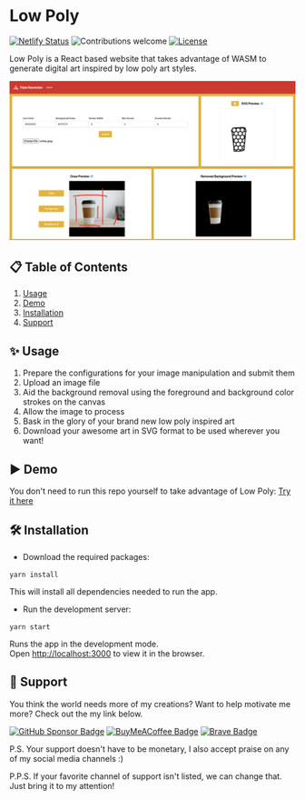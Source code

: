 # Low Poly 

[![Netlify Status](https://api.netlify.com/api/v1/badges/2db16f75-0702-4942-8c48-01bf1acc9d8b/deploy-status)](https://app.netlify.com/sites/low-poly/deploys)
![Contributions welcome](https://img.shields.io/badge/contributions-welcome-orange.svg)
[![License](https://img.shields.io/badge/license-MIT-blue.svg)](https://opensource.org/licenses/MIT)

Low Poly is a React based website that takes advantage of WASM to generate digital art inspired by low poly art styles.

![Low Poly snapshot](public/readme/website_snapshot.png)

## 📋 Table of Contents
1. [Usage](#Usage)
2. [Demo](#Demo)
3. [Installation](#Installation)
4. [Support](#Support)

## ✨ Usage
1. Prepare the configurations for your image manipulation and submit them
2. Upload an image file
3. Aid the background removal using the foreground and background color strokes on the canvas
4. Allow the image to process
5. Bask in the glory of your brand new low poly inspired art
6. Download your awesome art in SVG format to be used wherever you want!

## ▶️ Demo
You don't need to run this repo yourself to take advantage of Low Poly: [Try it here](https://lowpoly.tripleresolution.com/)
## 🛠️ Installation
- Download the required packages:
```
yarn install
```
This will install all dependencies needed to run the app.


- Run the development server:
```
yarn start
```
Runs the app in the development mode.\
Open [http://localhost:3000](http://localhost:3000) to view it in the browser.
## 🤑 Support
You think the world needs more of my creations? Want to help motivate me more? Check out the my link below.

[![GitHub Sponsor Badge](https://img.shields.io/badge/Sponsor-30363D?style=flat&logo=GitHub-Sponsors)](https://github.com/sponsors/Technickel-Dev)
[![BuyMeACoffee Badge](https://img.shields.io/badge/Buy_Me_A_Coffee-FFDD00?style=flat&logo=buy-me-a-coffee&logoColor=black)](https://www.buymeacoffee.com/pIvCSjDLo)
[![Brave Badge](https://img.shields.io/badge/BAT-FB542B?style=flat&logo=Brave&logoColor=white)](https://whatisbat.com/2018/12/19/how-to-tip-a-website-using-brave-bat/)

P.S. Your support doesn't have to be monetary, I also accept praise on any of my social media channels :)

P.P.S. If your favorite channel of support isn't listed, we can change that. Just bring it to my attention!
